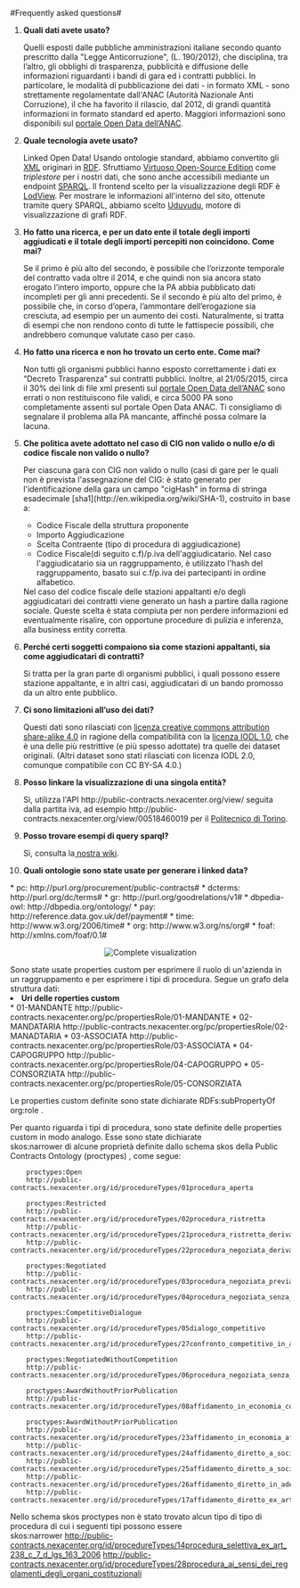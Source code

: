 #Frequently asked questions#

<ol type="1">

<li><b>Quali dati avete usato?</b></li>
<p>Quelli esposti dalle pubbliche amministrazioni italiane secondo quanto prescritto dalla "Legge Anticorruzione", (L. 190/2012), che disciplina, tra l’altro, gli obblighi di trasparenza, pubblicità e diffusione delle informazioni riguardanti i bandi di gara ed i contratti pubblici. In particolare, le modalità di pubblicazione dei dati - in formato XML - sono strettamente regolamentate dall'ANAC (Autorità Nazionale Anti Corruzione), il che ha favorito il rilascio, dal 2012, di grandi quantità informazioni in formato standard ed aperto. Maggiori informazioni sono disponibili sul <a href="http://dati.anticorruzione.it/L190.html">portale Open Data dell’ANAC</a>.</p>

<li><b>Quale tecnologia avete usato?</b></li>
<p>Linked Open Data! Usando ontologie standard, abbiamo convertito gli <a href="http://it.wikipedia.org/wiki/XML">XML</a> originari in <a href="http://it.wikipedia.org/wiki/Resource_Description_Framework">RDF</a>. Sfruttiamo <a href="https://github.com/openlink/virtuoso-opensource">Virtuoso Open-Source Edition</a> come <i>triplestore</i> per i nostri dati, che sono anche accessibili mediante un endpoint <a href="http://it.wikipedia.org/wiki/SPARQL">SPARQL</a>. Il frontend scelto per la visualizzazione degli RDF è <a href="http://lodview.it/">LodView</a>. Per mostrare le informazioni all'interno del sito, ottenute tramite query SPARQL, abbiamo scelto <a href="https://github.com/uduvudu/uduvudu">Uduvudu</a>, motore di visualizzazione di grafi RDF.</p>

<li><b>Ho fatto una ricerca, e per un dato ente il totale degli importi aggiudicati e il totale degli importi percepiti non coincidono. Come mai?</b></li>
<p>Se il primo è più alto del secondo, è possibile che l’orizzonte temporale del contratto vada oltre il 2014, e che quindi non sia ancora stato erogato l’intero importo, oppure che la PA abbia pubblicato dati incompleti per gli anni precedenti. Se il secondo è più alto del primo, è possibile che, in corso d’opera, l’ammontare dell’erogazione sia cresciuta, ad esempio per un aumento dei costi. Naturalmente, si tratta di esempi che non rendono conto di tutte le fattispecie possibili, che andrebbero comunque valutate caso per caso.</p>

<li><b>Ho fatto una ricerca e non ho trovato un certo ente. Come mai?</b></li>
<p>Non tutti gli organismi pubblici hanno esposto correttamente i dati ex “Decreto Trasparenza" sui contratti pubblici. Inoltre, al 21/05/2015, circa il 30% dei link di file xml presenti sul <a href="http://dati.anticorruzione.it/L190.html">portale Open Data dell’ANAC</a> sono errati o non restituiscono file validi, e circa 5000 PA sono completamente assenti sul portale Open Data ANAC. Ti consigliamo di segnalare il problema alla PA mancante, affinché possa colmare la lacuna. </p>

<li><b>Che politica avete adottato nel caso di CIG non valido o nullo e/o di codice fiscale non valido o nullo?</b></li>
<p>Per ciascuna gara con CIG non valido o nullo (casi di gare per le quali non è prevista l'assegnazione del CIG: è stato generato per l'identificazione della gara un campo "cigHash" in forma di stringa esadecimale [sha1](http://en.wikipedia.org/wiki/SHA-1), costruito in base a:
<ul>
	<li>Codice Fiscale della struttura proponente</li>
	<li>Importo Aggiudicazione</li>
	<li>Scelta Contraente (tipo di procedura di aggiudicazione)</li>
	<li>Codice Fiscale(di seguito c.f)/p.iva dell'aggiudicatario. Nel caso l'aggiudicatario sia un raggruppamento, è utilizzato l'hash del raggruppamento, basato sui c.f/p.iva dei partecipanti in ordine alfabetico.</li>
</ul>
Nel caso del codice fiscale delle stazioni appaltanti e/o degli aggiudicatari dei contratti viene generato un hash a partire dalla ragione sociale. Queste scelta è stata compiuta per non perdere informazioni ed eventualmente risalire, con opportune procedure di pulizia e inferenza, alla business entity corretta.</p>

<li><b>Perché certi soggetti compaiono sia come stazioni appaltanti, sia come aggiudicatari di contratti?</b></li>
<p>Si tratta per la gran parte di organismi pubblici, i quali possono essere stazione appaltante, e in altri casi, aggiudicatari di un bando promosso da un altro ente pubblico.</p>

<li><b>Ci sono limitazioni all’uso dei dati?</b></li>
<p>Questi dati sono rilasciati con <a href="https://creativecommons.org/licenses/by-sa/4.0/deed.it">licenza creative commons attribution share-alike 4.0</a> in ragione della compatibilità con la <a href="https://it.wikipedia.org/wiki/Italian_Open_Data_License">licenza IODL 1.0</a>, che è una delle più restrittive (e più spesso adottate) tra quelle dei dataset originali. (Altri dataset sono stati rilasciati con licenza IODL 2.0, comunque compatibile con CC BY-SA 4.0.)</p>

<li><b>Posso linkare la visualizzazione di una singola entità?</b></li>
<p>Sì, utilizza l'API http://public-contracts.nexacenter.org/view/ seguita dalla partita iva, ad esempio http://public-contracts.nexacenter.org/view/00518460019 per il <a href="http://public-contracts.nexacenter.org/view/00518460019 ">Politecnico di Torino</a>.</p>

<li><b>Posso trovare esempi di query sparql?</b></li>
<p>Sì, consulta la<a href="https://github.com/nexacenter/public-contracts/wiki/SPARQL-queries-examples"> nostra wiki</a>.</p>

<li><b>Quali ontologie sono state usate per generare i linked data?</b></li>

</ol>
* pc:         http://purl.org/procurement/public-contracts# 
* dcterms:     http://purl.org/dc/terms#
* gr:         http://purl.org/goodrelations/v1#
* dbpedia-owl:    http://dbpedia.org/ontology/
* pay:         http://reference.data.gov.uk/def/payment#
* time:        http://www.w3.org/2006/time#
* org:        http://www.w3.org/ns/org#
* foaf:        http://xmlns.com/foaf/0.1#




<p align="center"><img src="https://cloud.githubusercontent.com/assets/11498717/7832942/0298f65c-0463-11e5-8af5-62510c838f87.png" alt="Complete visualization" /></p>
Sono state usate properties custom per esprimere il ruolo di un'azienda in un raggruppamento e per esprimere i tipi di procedura. Segue un grafo dela struttura dati: 
 <li><b>Uri delle roperties custom </b></li>
* 01-MANDANTE	http://public-contracts.nexacenter.org/pc/propertiesRole/01-MANDANTE
* 02-MANDATARIA	http://public-contracts.nexacenter.org/pc/propertiesRole/02-MANADTARIA
* 03-ASSOCIATA	http://public-contracts.nexacenter.org/pc/propertiesRole/03-ASSOCIATA
* 04-CAPOGRUPPO	http://public-contracts.nexacenter.org/pc/propertiesRole/04-CAPOGRUPPO
* 05-CONSORZIATA	http://public-contracts.nexacenter.org/pc/propertiesRole/05-CONSORZIATA

Le properties custom definite sono state dichiarate 
		RDFs:subPropertyOf org:role . 

Per quanto riguarda i tipi di procedura, sono state definite delle properties custom in modo analogo. Esse sono state dichiarate  
		skos:narrower 
di alcune proprietà definite dallo schema skos della  Public Contracts Ontology (proctypes) , come segue: 

		proctypes:Open
		http://public-contracts.nexacenter.org/id/procedureTypes/01procedura_aperta

		proctypes:Restricted
		http://public-contracts.nexacenter.org/id/procedureTypes/02procedura_ristretta
		http://public-contracts.nexacenter.org/id/procedureTypes/21procedura_ristretta_derivante_da_avvisi_con_cui_si_indice_la_gara
		http://public-contracts.nexacenter.org/id/procedureTypes/22procedura_negoziata_derivante_da_avvisi_con_cui_si_indice_la_gara

		proctypes:Negotiated          
		http://public-contracts.nexacenter.org/id/procedureTypes/03procedura_negoziata_previa_pubblicazione_del_bando
		http://public-contracts.nexacenter.org/id/procedureTypes/04procedura_negoziata_senza_previa_pubblicazione_del_bando

		proctypes:CompetitiveDialogue
		http://public-contracts.nexacenter.org/id/procedureTypes/05dialogo_competitivo
		http://public-contracts.nexacenter.org/id/procedureTypes/27confronto_competitivo_in_adesione_ad_accordo_quadro_convenzione

		proctypes:NegotiatedWithoutCompetition
		http://public-contracts.nexacenter.org/id/procedureTypes/06procedura_negoziata_senza_previa_indizione_di_gara_art_221_d_lgs_163_2006

		proctypes:AwardWithoutPriorPublication
		http://public-contracts.nexacenter.org/id/procedureTypes/08affidamento_in_economia_cottimo_fiduciario

		proctypes:AwardWithoutPriorPublication 
		http://public-contracts.nexacenter.org/id/procedureTypes/23affidamento_in_economia_affidamento_diretto
		http://public-contracts.nexacenter.org/id/procedureTypes/24affidamento_diretto_a_societa_in_house
		http://public-contracts.nexacenter.org/id/procedureTypes/25affidamento_diretto_a_societa_raggruppate_consorziate_o_controllate_nelle_concessioni_di_ll_pp
		http://public-contracts.nexacenter.org/id/procedureTypes/26affidamento_diretto_in_adesione_ad_accordo_quadro_convenzione
		http://public-contracts.nexacenter.org/id/procedureTypes/17affidamento_diretto_ex_art_5_della_legge_n_381_91

Nello schema skos  proctypes non è stato trovato alcun tipo di tipo di procedura di cui i seguenti tipi possono essere 				
		skos:narrower
		http://public-contracts.nexacenter.org/id/procedureTypes/14procedura_selettiva_ex_art_238_c_7_d_lgs_163_2006
		http://public-contracts.nexacenter.org/id/procedureTypes/28procedura_ai_sensi_dei_regolamenti_degli_organi_costituzionali






